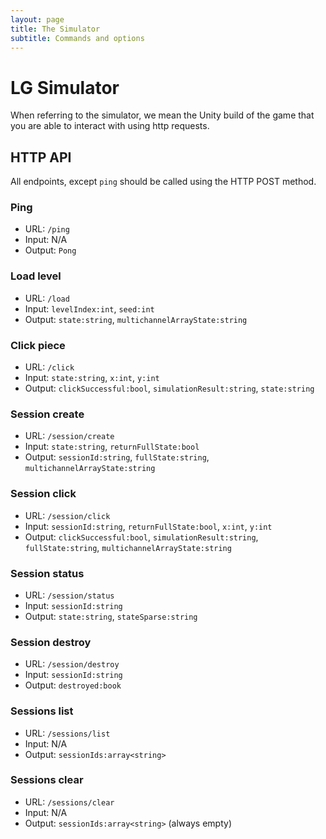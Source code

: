 ```yaml
---
layout: page
title: The Simulator
subtitle: Commands and options
---
```



# LG Simulator

When referring to the simulator, we mean the Unity build of the game that you are able to interact with using http requests.

## HTTP API

All endpoints, except `ping` should be called using the HTTP POST method.

### Ping

* URL: `/ping`
* Input: N/A
* Output: `Pong`

### Load level

* URL: `/load`
* Input: `levelIndex:int`, `seed:int`
* Output: `state:string`, `multichannelArrayState:string`

### Click piece

* URL: `/click`
* Input: `state:string`, `x:int`, `y:int`
* Output: `clickSuccessful:bool`, `simulationResult:string`, `state:string`

### Session create

* URL: `/session/create`
* Input: `state:string`, `returnFullState:bool`
* Output: `sessionId:string`, `fullState:string`, `multichannelArrayState:string`

### Session click

* URL: `/session/click`
* Input: `sessionId:string`, `returnFullState:bool`, `x:int`, `y:int`
* Output: `clickSuccessful:bool`, `simulationResult:string`, `fullState:string`, `multichannelArrayState:string`

### Session status

* URL: `/session/status`
* Input: `sessionId:string`
* Output: `state:string`, `stateSparse:string`

### Session destroy

* URL: `/session/destroy`
* Input: `sessionId:string`
* Output: `destroyed:book`

### Sessions list

* URL: `/sessions/list`
* Input: N/A
* Output: `sessionIds:array<string>`

### Sessions clear

* URL: `/sessions/clear`
* Input: N/A
* Output: `sessionIds:array<string>` (always empty)

